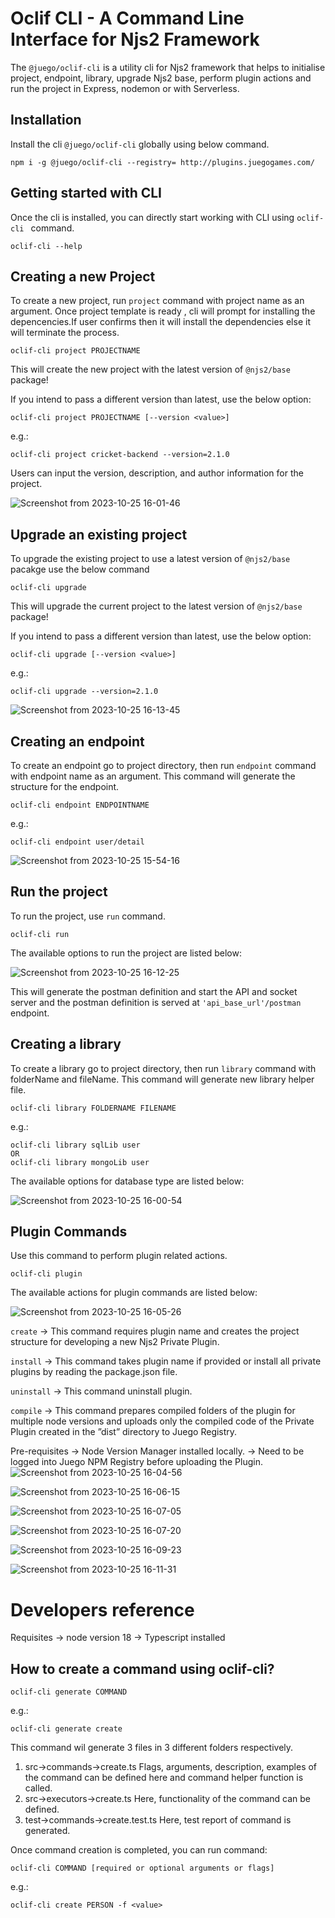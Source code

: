 Oclif CLI - A Command Line Interface for Njs2 Framework
================================================

The `@juego/oclif-cli` is a utility cli for Njs2 framework that helps to initialise project, endpoint, library, upgrade Njs2 base, perform plugin actions and run the project in Express, nodemon or with Serverless.

## Installation
Install the cli `@juego/oclif-cli` globally using below command. 
```
npm i -g @juego/oclif-cli --registry= http://plugins.juegogames.com/
```

## Getting started with CLI
Once the cli is installed, you can directly start working with CLI using `oclif-cli
` command.
```
oclif-cli --help
```

## Creating a new Project
To create a new project, run `project` command with project name as an argument. 
Once project template is ready , cli will prompt for installing the depencencies.If user confirms then it will install  the dependencies else it will terminate the process.
```
oclif-cli project PROJECTNAME 
```
This will create the new project with the latest version of ```@njs2/base``` package!

If you intend to pass a different version than latest, use the below option:
```
oclif-cli project PROJECTNAME [--version <value>]
```
e.g.:
```
oclif-cli project cricket-backend --version=2.1.0
```

Users can input the  version, description, and author information for the project.

![Screenshot from 2023-10-25 16-01-46](https://github.com/vijayashree98juego/njs2-cli/assets/125428593/431b6c0d-e010-4285-b31b-1990e2ef4d65)

## Upgrade an existing project
To upgrade the existing project to use a latest version of ```@njs2/base``` pacakge use the below command
```
oclif-cli upgrade
```
This will upgrade the current project to the latest version of ```@njs2/base``` package!

If you intend to pass a different version than latest, use the below option:
```
oclif-cli upgrade [--version <value>]
```
e.g.:
```
oclif-cli upgrade --version=2.1.0
```
![Screenshot from 2023-10-25 16-13-45](https://github.com/vijayashree98juego/njs2-cli/assets/125428593/f3230549-ff1b-4794-b293-80eeef23bfc5)


## Creating an endpoint
To create an endpoint go to project directory, then run `endpoint` command with endpoint name as an argument. This command will generate the structure for the endpoint.
```
oclif-cli endpoint ENDPOINTNAME
```
e.g.:
```
oclif-cli endpoint user/detail
```
![Screenshot from 2023-10-25 15-54-16](https://github.com/vijayashree98juego/njs2-cli/assets/125428593/2582d52c-78ed-4fef-8105-ff62f31eb47f)

## Run the project
To run the project, use `run` command. 
```
oclif-cli run 
```

The available options to run the project are listed below:

![Screenshot from 2023-10-25 16-12-25](https://github.com/vijayashree98juego/njs2-cli/assets/125428593/92c432ef-384e-4da6-bca3-7e240427b367)

 This will generate the postman definition and start the API and socket server and the postman definition is served at `'api_base_url'/postman` endpoint.

## Creating a library
To create a library go to project directory, then run `library` command with folderName and fileName. This command will generate new library helper file.
```
oclif-cli library FOLDERNAME FILENAME
```
e.g.:
```
oclif-cli library sqlLib user 
OR
oclif-cli library mongoLib user 
```

The available options for database type are listed below:

![Screenshot from 2023-10-25 16-00-54](https://github.com/vijayashree98juego/njs2-cli/assets/125428593/4091dc54-a262-4716-9b0a-3f4e83e68b5e)

## Plugin Commands
Use this command to perform plugin related actions.
```
oclif-cli plugin
```

The available actions for plugin commands are listed below:

![Screenshot from 2023-10-25 16-05-26](https://github.com/vijayashree98juego/njs2-cli/assets/125428593/e78edc6b-dc97-4036-a048-1ae6df91ce49)


```create``` -> This command requires plugin name and creates the project structure for developing a new Njs2 Private Plugin.

```install``` -> This command takes plugin name if provided or install all private plugins by reading the package.json file.

```uninstall``` -> This command uninstall plugin.

```compile``` -> This command prepares compiled folders of the plugin for multiple node versions and uploads only the compiled code of the Private Plugin created in the ”dist” directory to Juego Registry.

Pre-requisites -> Node Version Manager installed locally.
               -> Need to be logged into Juego NPM Registry before uploading the Plugin.
![Screenshot from 2023-10-25 16-04-56](https://github.com/vijayashree98juego/njs2-cli/assets/125428593/2adb7d41-55f5-40c3-8ac7-0c5019849a5f)

![Screenshot from 2023-10-25 16-06-15](https://github.com/vijayashree98juego/njs2-cli/assets/125428593/ff116c1f-814c-443e-8f7d-03db6369ca8e)

![Screenshot from 2023-10-25 16-07-05](https://github.com/vijayashree98juego/njs2-cli/assets/125428593/28fb216f-d8c5-48ba-a3f3-6cbc7a6181e4)

![Screenshot from 2023-10-25 16-07-20](https://github.com/vijayashree98juego/njs2-cli/assets/125428593/98e0dbcd-a074-475f-9f5b-3731cfab5900)

![Screenshot from 2023-10-25 16-09-23](https://github.com/vijayashree98juego/njs2-cli/assets/125428593/3526a468-6615-4e68-9e94-36a2e4f0d1df)

![Screenshot from 2023-10-25 16-11-31](https://github.com/vijayashree98juego/njs2-cli/assets/125428593/e1b853ed-ca8d-4c82-9e23-821991f948dc)


Developers reference
====================

Requisites -> node version 18
           -> Typescript installed

## How to create a command using oclif-cli?
```
oclif-cli generate COMMAND
```
e.g.:
```
oclif-cli generate create
```

This command wil generate 3 files in 3 different folders respectively.
1. src->commands->create.ts
  Flags, arguments, description, examples of the command can be defined here and command helper function is called.
2. src->executors->create.ts
  Here, functionality of the command can be defined.
3. test->commands->create.test.ts
  Here, test report of command is generated.
  
Once command creation is completed, you can run command:
```
oclif-cli COMMAND [required or optional arguments or flags]
```
e.g.:
```
oclif-cli create PERSON -f <value>
```
